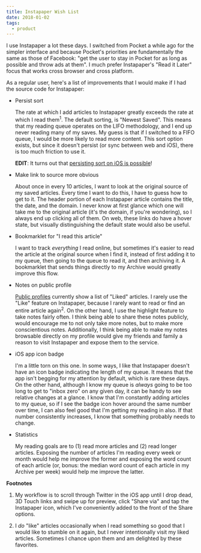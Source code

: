 ```yaml
---
title: Instapaper Wish List
date: 2018-01-02
tags:
  - product
---
```


I use Instapaper a lot these days. I switched from Pocket a while ago for the simpler
interface and because Pocket's priorities are fundamentally the same as those of
Facebook: "get the user to stay in Pocket for as long as possible and throw ads at them".
I much prefer Instapaper's "Read it Later" focus that works cross browser and cross platform.

As a regular user, here's a list of improvements that I would make if I had the source
code for Instapaper:

- Persist sort

  The rate at which I add articles to Instapaper greatly exceeds the rate at which I read
  them<sup>1</sup>. The default sorting, is "Newest Saved". This means that my reading queue
  operates on the LIFO methodology, and I end up never reading many of my saves. My guess is that
  if I switched to a FIFO queue, I would be more likely to read more content. This sort option
  exists, but since it doesn't persist (or sync between web and iOS), there is too much friction
  to use it.

  **EDIT**: It turns out that [persisting sort on iOS is possible][2]!

- Make link to source more obvious

  About once in every 10 articles, I want to look at the original source of my saved articles.
  Every time I want to do this, I have to guess how to get to it. The header portion of each
  Instapaper article contains the title, the date, and the domain. I never know at first glance
  which one will take me to the original article (it's the domain, if you're wondering), so I
  always end up clicking all of them. On web, these links do have a hover state, but visually
  distinguishing the default state would also be useful.

- Bookmarklet for "I read this article"

  I want to track _everything_ I read online, but sometimes it's easier to read the article at
  the original source when I find it, instead of first adding it to my queue, then going to the
  queue to read it, and then archiving it. A bookmarklet that sends things directly
  to my Archive would greatly improve this flow.

- Notes on public profile

  [Public profiles][1] currently show a list of "Liked" articles. I rarely use the "Like" feature
  on Instapaper, because I rarely want to read or find an entire article again<sup>2</sup>. On the
  other hand, I use the highlight feature to take notes fairly often. I think being able to share
  these notes publicly, would encourage me to not only take more notes, but to make more
  conscientious notes. Additionally, I think being able to make my notes browsable directly on
  my profile would give my friends and family a reason to visit Instapaper and expose them to
  the service.

- iOS app icon badge

  I'm a little torn on this one. In some ways, I like that Instapaper doesn't have an icon
  badge indicating the length of my queue. It means that the app isn't begging for my attention
  by default, which is rare these days. On the other hand, although I know my queue is _always_
  going to be too long to get to "inbox zero" on any given day, it can be handy to see relative
  changes at a glance. I know that I'm constantly adding articles to my queue, so if I see the
  badge icon hover around the same number over time, I can also feel good that I'm getting
  my reading in also. If that number consistently increases, I know that something probably
  needs to change.

- Statistics

  My reading goals are to (1) read more articles and (2) read longer articles. Exposing the number of
  articles I'm reading every week or month would help me improve the former and
  exposing the word count of each article (or, bonus: the median word count of each article in
  my Archive per week) would help me improve the latter.

[1]: https://www.instapaper.com/p/mehulkar
[2]: https://twitter.com/InstapaperHelp/status/948264703687405568

**Footnotes**

1. My workflow is to scroll through Twitter in the iOS app until I drop dead,
   3D Touch links and swipe up for preview, click "Share via" and tap the
   Instapaper icon, which I've conveniently added to the front of the Share options.

1. I _do_ "like" articles occasionally when I read something so good that I would like to
   stumble on it again, but I never intentionally visit my liked articles. Sometimes I chance upon
   them and am delighted by these favorites.
